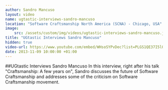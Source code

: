 ```yaml
---
author: Sandro Mancuso
layout: video
name: ugtastic-interviews-sandro-mancuso
location: "Software Craftsmanship North America (SCNA) - Chicago, USA"
image:
    src: /assets/custom/img/videos/ugtastic-interviews-sandro-mancuso.jpg
title: "UGtastic Interviews Sandro Mancuso"
hidden: true
video-url: https://www.youtube.com/embed/WHsoSYPvDec?list=PLGS1QE37I5lQX33-yrnNasV_dHRh2oSkx
date: 2013-11-09 10:00:00 +01:00
---
```


##UGtastic Interviews Sandro Mancuso
In this interview, right after his talk "Craftsmanship: A few years on", Sandro discusses the future of Software Craftsmanship and addresses some of the criticism on Software Craftsmanship movement.
